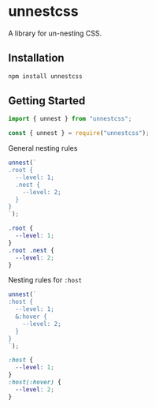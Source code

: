 # unnestcss

A library for un-nesting CSS.

## Installation

```bash
npm install unnestcss
```

## Getting Started

```js
import { unnest } from "unnestcss";
```

```js
const { unnest } = require("unnestcss");
```

General nesting rules

```js
unnest(`
.root {
  --level: 1;
  .nest {
    --level: 2;
  }
}
`);
```

```css
.root {
  --level: 1;
}
.root .nest {
  --level: 2;
}
```

Nesting rules for `:host`

```js
unnest(`
:host {
  --level: 1;
  &:hover {
    --level: 2;
  }
}
`);
```

```css
:host {
  --level: 1;
}
:host(:hover) {
  --level: 2;
}
```
